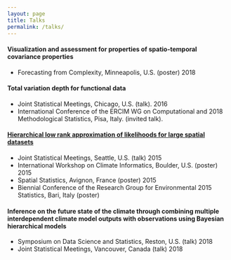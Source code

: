 ```yaml
---
layout: page
title: Talks
permalink: /talks/
---
```


#### Visualization and assessment for properties of spatio-temporal covariance properties
* Forecasting from Complexity, Minneapolis, U.S. (poster) 2018

#### Total variation depth for functional data
* Joint Statistical Meetings, Chicago, U.S. (talk). 2016
* International Conference of the ERCIM WG on Computational and 2018
Methodological Statistics, Pisa, Italy. (invited talk).

#### [Hierarchical low rank approximation of likelihoods for large spatial datasets](./HLR)
* Joint Statistical Meetings, Seattle, U.S. (talk) 2015
* International Workshop on Climate Informatics, Boulder, U.S. (poster) 2015
* Spatial Statistics, Avignon, France (poster) 2015
* Biennial Conference of the Research Group for Environmental 2015
Statistics, Bari, Italy (poster)

#### Inference on the future state of the climate through combining multiple interdependent climate model outputs with observations using Bayesian hierarchical models
* Symposium on Data Science and Statistics, Reston, U.S. (talk) 2018
* Joint Statistical Meetings, Vancouver, Canada (talk) 2018